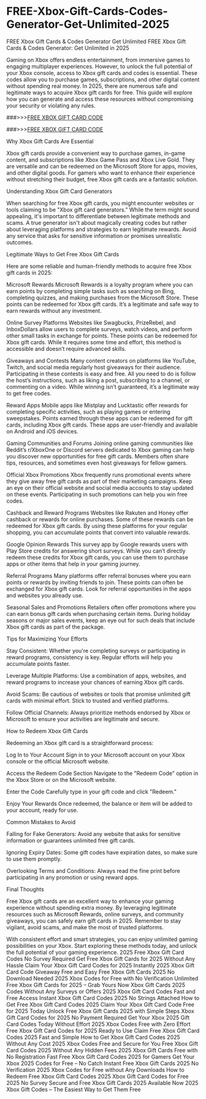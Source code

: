 # FREE-Xbox-Gift-Cards-Codes-Generator-Get-Unlimited-2025
FREE Xbox Gift Cards &amp; Codes Generator Get Unlimited 
FREE Xbox Gift Cards & Codes Generator: Get Unlimited in 2025

Gaming on Xbox offers endless entertainment, from immersive games to engaging multiplayer experiences. However, to unlock the full potential of your Xbox console, access to Xbox gift cards and codes is essential. These codes allow you to purchase games, subscriptions, and other digital content without spending real money. In 2025, there are numerous safe and legitimate ways to acquire Xbox gift cards for free. This guide will explore how you can generate and access these resources without compromising your security or violating any rules.

###>>>[FREE XBOX GIFT CARD CODE](https://rahhat.xyz/allgift/)

###>>>[FREE XBOX GIFT CARD CODE](https://rahhat.xyz/allgift/)

Why Xbox Gift Cards Are Essential

Xbox gift cards provide a convenient way to purchase games, in-game content, and subscriptions like Xbox Game Pass and Xbox Live Gold. They are versatile and can be redeemed on the Microsoft Store for apps, movies, and other digital goods. For gamers who want to enhance their experience without stretching their budget, free Xbox gift cards are a fantastic solution.

Understanding Xbox Gift Card Generators

When searching for free Xbox gift cards, you might encounter websites or tools claiming to be "Xbox gift card generators." While the term might sound appealing, it's important to differentiate between legitimate methods and scams. A true generator isn't about magically creating codes but rather about leveraging platforms and strategies to earn legitimate rewards. Avoid any service that asks for sensitive information or promises unrealistic outcomes.

Legitimate Ways to Get Free Xbox Gift Cards

Here are some reliable and human-friendly methods to acquire free Xbox gift cards in 2025:

Microsoft Rewards
Microsoft Rewards is a loyalty program where you can earn points by completing simple tasks such as searching on Bing, completing quizzes, and making purchases from the Microsoft Store. These points can be redeemed for Xbox gift cards. It’s a legitimate and safe way to earn rewards without any investment.

Online Survey Platforms
Websites like Swagbucks, PrizeRebel, and InboxDollars allow users to complete surveys, watch videos, and perform other small tasks in exchange for points. These points can be redeemed for Xbox gift cards. While it requires some time and effort, this method is accessible and doesn’t require advanced skills.

Giveaways and Contests
Many content creators on platforms like YouTube, Twitch, and social media regularly host giveaways for their audience. Participating in these contests is easy and free. All you need to do is follow the host’s instructions, such as liking a post, subscribing to a channel, or commenting on a video. While winning isn’t guaranteed, it’s a legitimate way to get free codes.

Reward Apps
Mobile apps like Mistplay and Lucktastic offer rewards for completing specific activities, such as playing games or entering sweepstakes. Points earned through these apps can be redeemed for gift cards, including Xbox gift cards. These apps are user-friendly and available on Android and iOS devices.

Gaming Communities and Forums
Joining online gaming communities like Reddit’s r/XboxOne or Discord servers dedicated to Xbox gaming can help you discover new opportunities for free gift cards. Members often share tips, resources, and sometimes even host giveaways for fellow gamers.

Official Xbox Promotions
Xbox frequently runs promotional events where they give away free gift cards as part of their marketing campaigns. Keep an eye on their official website and social media accounts to stay updated on these events. Participating in such promotions can help you win free codes.

Cashback and Reward Programs
Websites like Rakuten and Honey offer cashback or rewards for online purchases. Some of these rewards can be redeemed for Xbox gift cards. By using these platforms for your regular shopping, you can accumulate points that convert into valuable rewards.

Google Opinion Rewards
This survey app by Google rewards users with Play Store credits for answering short surveys. While you can’t directly redeem these credits for Xbox gift cards, you can use them to purchase apps or other items that help in your gaming journey.

Referral Programs
Many platforms offer referral bonuses where you earn points or rewards by inviting friends to join. These points can often be exchanged for Xbox gift cards. Look for referral opportunities in the apps and websites you already use.

Seasonal Sales and Promotions
Retailers often offer promotions where you can earn bonus gift cards when purchasing certain items. During holiday seasons or major sales events, keep an eye out for such deals that include Xbox gift cards as part of the package.

Tips for Maximizing Your Efforts

Stay Consistent: Whether you're completing surveys or participating in reward programs, consistency is key. Regular efforts will help you accumulate points faster.

Leverage Multiple Platforms: Use a combination of apps, websites, and reward programs to increase your chances of earning Xbox gift cards.

Avoid Scams: Be cautious of websites or tools that promise unlimited gift cards with minimal effort. Stick to trusted and verified platforms.

Follow Official Channels: Always prioritize methods endorsed by Xbox or Microsoft to ensure your activities are legitimate and secure.

How to Redeem Xbox Gift Cards

Redeeming an Xbox gift card is a straightforward process:

Log In to Your Account
Sign in to your Microsoft account on your Xbox console or the official Microsoft website.

Access the Redeem Code Section
Navigate to the "Redeem Code" option in the Xbox Store or on the Microsoft website.

Enter the Code
Carefully type in your gift code and click "Redeem."

Enjoy Your Rewards
Once redeemed, the balance or item will be added to your account, ready for use.

Common Mistakes to Avoid

Falling for Fake Generators: Avoid any website that asks for sensitive information or guarantees unlimited free gift cards.

Ignoring Expiry Dates: Some gift codes have expiration dates, so make sure to use them promptly.

Overlooking Terms and Conditions: Always read the fine print before participating in any promotion or using reward apps.

Final Thoughts

Free Xbox gift cards are an excellent way to enhance your gaming experience without spending extra money. By leveraging legitimate resources such as Microsoft Rewards, online surveys, and community giveaways, you can safely earn gift cards in 2025. Remember to stay vigilant, avoid scams, and make the most of trusted platforms.

With consistent effort and smart strategies, you can enjoy unlimited gaming possibilities on your Xbox. Start exploring these methods today, and unlock the full potential of your gaming experience.
2025 Free Xbox Gift Card Codes No Survey Required
Get Free Xbox Gift Cards for 2025 Without Any Hassle
Claim Your Xbox Gift Card Codes for 2025 Instantly
2025 Xbox Gift Card Code Giveaway Free and Easy
Free Xbox Gift Cards 2025 No Download Needed
2025 Xbox Codes for Free with No Verification
Unlimited Free Xbox Gift Cards for 2025 – Grab Yours Now
Xbox Gift Cards 2025 Codes Without Any Surveys or Offers
2025 Xbox Gift Card Codes Fast and Free Access
Instant Xbox Gift Card Codes 2025 No Strings Attached
How to Get Free Xbox Gift Card Codes 2025
Claim Your Xbox Gift Card Code Free for 2025 Today
Unlock Free Xbox Gift Cards 2025 with Simple Steps
Xbox Gift Card Codes for 2025 No Payment Required
Get Your Xbox 2025 Gift Card Codes Today Without Effort
2025 Xbox Codes Free with Zero Effort
Free Xbox Gift Card Codes for 2025 Ready to Use
Claim Free Xbox Gift Card Codes 2025 Fast and Simple
How to Get Xbox Gift Card Codes 2025 Without Any Cost
2025 Xbox Codes Free and Secure for You
Free Xbox Gift Card Codes 2025 Without Any Hidden Fees
2025 Xbox Gift Cards Free with No Registration
Fast Free Xbox Gift Card Codes 2025 for Gamers
Get Your Xbox 2025 Codes for Free – No Catch
Instant Free Xbox Gift Cards 2025 No Verification
2025 Xbox Codes for Free without Any Downloads
How to Redeem Free Xbox Gift Card Codes 2025
Xbox Gift Card Codes for Free 2025 No Survey
Secure and Free Xbox Gift Cards 2025 Available Now
2025 Xbox Gift Codes – The Easiest Way to Get Them Free
